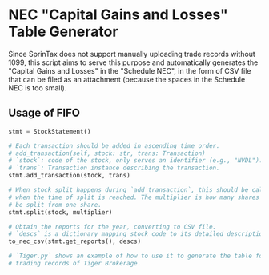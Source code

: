 # NEC "Capital Gains and Losses" Table Generator

Since SprinTax does not support manually uploading trade records without 1099, this script aims to serve this purpose and automatically generates the "Capital Gains and Losses" in the "Schedule NEC", in the form of CSV file that can be filed as an attachment (because the spaces in the Schedule NEC is too small).

## Usage of FIFO

```python
stmt = StockStatement()

# Each transaction should be added in ascending time order.
# add_transaction(self, stock: str, trans: Transaction)
# `stock`: code of the stock, only serves an identifier (e.g., "NVDL").
# `trans`: Transaction instance describing the transaction.
stmt.add_transaction(stock, trans)

# When stock split happens during `add_transaction`, this should be called
# when the time of split is reached. The multiplier is how many shares will
# be split from one share.
stmt.split(stock, multiplier)

# Obtain the reports for the year, converting to CSV file.
# `descs` is a dictionary mapping stock code to its detailed descriptions.
to_nec_csv(stmt.get_reports(), descs)

# `Tiger.py` shows an example of how to use it to generate the table for
# trading records of Tiger Brokerage.
```